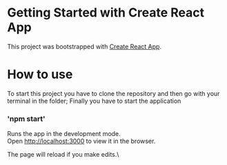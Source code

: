 # Getting Started with Create React App

This project was bootstrapped with [Create React App](https://github.com/facebook/create-react-app).

# How to use

To start this project you have to clone the repository and then go with your terminal in the folder;
Finally you have to start the application

### 'npm start'

Runs the app in the development mode.\
Open [http://localhost:3000](http://localhost:3000) to view it in the browser.

The page will reload if you make edits.\